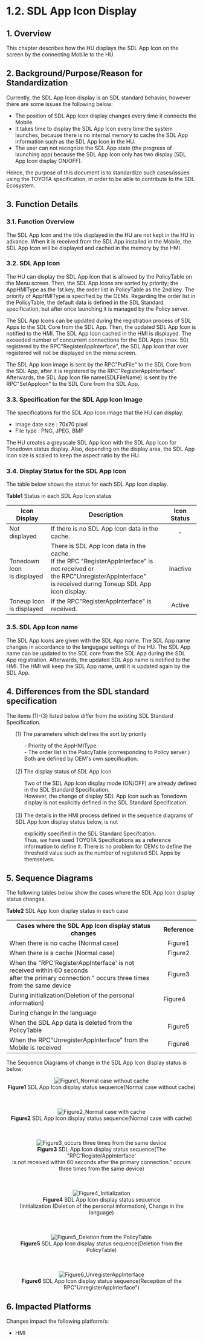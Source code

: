 # 1.2. SDL App Icon Display

## 1. Overview
This chapter describes how the HU displays the SDL App Icon on the screen by the connecting Mobile to the HU.

## 2. Background/Purpose/Reason for Standardization
Currently, the SDL App Icon display is an SDL standard behavior, however there are some issues the following below:
- The position of SDL App Icon display changes every time it connects the Mobile.
- It takes time to display the SDL App Icon every time the system launches, because there is no internal memory to cache the SDL App information such as the SDL App Icon in the HU.
- The user can not recognize the SDL App state (the progress of launching app) because the SDL App Icon only has two display (SDL App Icon display ON/OFF).

Hence, the purpose of this document is to standardize such cases/issues using the TOYOTA specification, in order to be able to contribute to the SDL Ecosystem.

## 3. Function Details
### 3.1. Function Overview
The SDL App Icon and the title displayed in the HU are not kept in the HU in advance.
When it is received from the SDL App installed in the Mobile, the SDL App Icon will be displayed and cached in the memory by the HMI.

### 3.2. SDL App Icon
The HU can display the SDL App Icon that is allowed by the PolicyTable on the Menu screen.
Then, the SDL App Icons are sorted by priority; the AppHMIType as the 1st key, the order list in PolicyTable as the 2nd key.
The priority of AppHMIType is specified by the OEMs.
Regarding the order list in the PolicyTable, the default data is defined in the SDL Standard specification, but after once launching it is managed by the Policy server.

The SDL App Icons can be updated during the registration process of SDL Apps to the SDL Core from the SDL App.
Then, the updated SDL App Icon is notified to the HMI.
The SDL App Icon cached in the HMI is displayed.
The exceeded number of concurrent connections for the SDL Apps (max. 50) registered by the RPC"RegisterAppInterface", the SDL App Icon that over registered will not be displayed on the menu screen.

The SDL App Icon image is sent by the RPC"PutFile" to the SDL Core from the SDL App, after it is registered by the RPC"RegisterAppInterface".
Afterwards, the SDL App Icon file name(SDLFileName) is sent by the RPC"SetAppIcon" to the SDL Core from the SDL App.

### 3.3. Specification for the SDL App Icon Image
The specifications for the SDL App Icon image that the HU can display:
- Image date size : 70x70 pixel
- File type : PNG, JPEG, BMP

The HU creates a greyscale SDL App Icon with the SDL App Icon for Tonedown status display.
Also, depending on the display area, the SDL App Icon size is scaled to keep the aspect ratio by the HU.

### 3.4. Display Status for the SDL App Icon
The table below shows the status for each SDL App Icon display.

**Table1** Status in each SDL App Icon status

|<div align="center"> Icon Display </div>|<div align="center"> Description </div> |<div align="center"> Icon Status </div>|
|:---|:---|:---:|
| Not displayed | If there is no SDL App Icon data in the cache. | - |
| Tonedown Icon <br>is displayed | There is SDL App Icon data in the cache.<br>If the RPC "RegisterAppInterface" is not received or <br>the RPC"UnregisterAppInterface" <br>is received during Toneup SDL App Icon display. | Inactive |
| Toneup Icon <br>is displayed | If the RPC"RegisterAppInterface" is received. | Active |

### 3.5. SDL App Icon name
The SDL App Icons are given with the SDL App name.
The SDL App name changes in accordance to the langugage settings of the HU.
The SDL App name can be updated to the SDL core from the SDL App during the SDL App registration.
Afterwards, the updated SDL App name is notified to the HMI.
The HMI will keep the SDL App name, until it is updated again by the SDL App.

## 4. Differences from the SDL standard specification
The items (1)-(3) listed below differ from the existing SDL Standard Specification.

<ol> (1) The parameters which defines the sort by priority<br>
<ol>
 - Priority of the AppHMIType<br>
 - The order list in the PolicyTable (corresponding to Policy server )<br>
Both are defined by OEM's own specification.</ol><br>
(2) The display status of SDL App Icon<br>
<ol>Two of the SDL App Icon display mode (ON/OFF) are already defined in the SDL Standard Specification.<br>
However, the change of display SDL App Icon such as Tonedown display is not explicitly defined in the SDL Standard Specification.</ol><br>
(3) The details in the HMI process defined in the sequence diagrams of SDL App Icon display status below, is not 
<ol>explicitly specified in the SDL Standard Specifcation.<br>
Thus, we have used TOYOTA Specifications as a reference information to define it.
There is no problem for OEMs to define the threshold value such as the number of registered SDL Apps by themselves.</ol>
</ol>

## 5. Sequence Diagrams
The following tables below show the cases where the SDL App Icon display status changes.

**Table2** SDL App Icon display status in each case
<table>
  <tr>
    <th align="center"> Cases where the SDL App Icon display status changes </th>
    <th align="center"> Reference </th>
  </tr>
  <tr>
    <td align="left"> When there is no cache (Normal case) </td>
    <td align="center"> Figure1 </td>
  </tr>
  <tr>
    <td align="left"> When there is a cache (Normal case) </td>
    <td align="center"> Figure2 </td>
  </tr>
  <tr>
    <td align="left"> When the "RPC'RegisterAppInterface' is not received within 60 seconds <br>after the primary connection." occurs three times from the same device </td>
    <td align="center"> Figure3 </td>
  </tr>
  <tr>
    <td align="left"> During initialization(Deletion of the personal information) </td>
    <td align="center rowspan="2"> Figure4 </td>
  </tr>
  <tr>
    <td align="left"> During change in the language </td>
  </tr>
  <tr>
    <td align="left"> When the SDL App data is deleted from the PolicyTable </td>
    <td align="center"> Figure5 </td>
  </tr>
  <tr>
    <td align="left"> When the RPC"UnregisterAppInterface" from the Mobile is received </td>
    <td align="center"> Figure6 </td>
  </tr>
</table>

The Sequence Diagrams of change in the SDL App Icon display status is below:

<div align="center">

![Figure1_Normal case without cache](./assets/figure1_normal_case_without_cache.png)<br>
**Figure1** SDL App Icon display status sequence(Normal case without cache)
<br><br><br>

![Figure2_Normal case with cache](./assets/figure2_normal_case_with_cache.png)<br>
**Figure2** SDL App Icon display status sequence(Normal case with cache)
<br>
<br>
<br>

![Figure3_occurs three times from the same device](./assets/figure3_occurs_three_times_from_the_same_device.png)<br>
**Figure3** SDL App Icon display status sequence(The "RPC'RegisterAppInterface' <br>is not received within 60 seconds after the primary connection." occurs three times from the same device)
<br>
<br>
<br>

![Figure4_Initialization](./assets/figure4_initialization.png)<br>
**Figure4** SDL App Icon display status sequence<br>(Initialization (Deletion of the personal information), Change in the language)
<br>
<br>
<br>

![Figure5_Deletion from the PolicyTable](./assets/figure5_deletion_from_the_policytable.png)<br>
**Figure5** SDL App Icon display status sequence(Deletion from the PolicyTable)
<br>
<br>
<br>

![Figure6_UnregisterAppInterface](./assets/figure6_unregisterappinterface.png)<br>
**Figure6** SDL App Icon display status sequence(Reception of the RPC"UnregisterAppInterface")

</div>

## 6. Impacted Platforms
Changes impact the following platform/s:
- HMI
